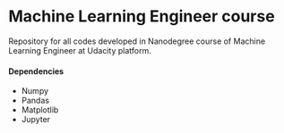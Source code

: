 # Machine Learning Engineer course

Repository for all codes developed in Nanodegree course of Machine Learning Engineer at Udacity platform.

#### Dependencies

- Numpy
- Pandas
- Matplotlib
- Jupyter

